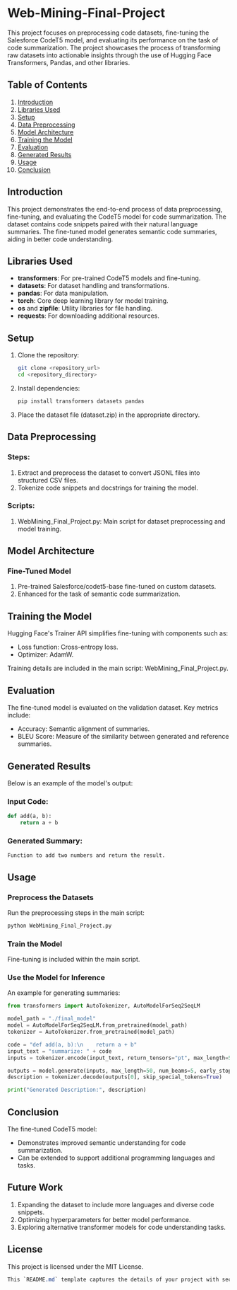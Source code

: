 # Web-Mining-Final-Project

This project focuses on preprocessing code datasets, fine-tuning the Salesforce CodeT5 model, and evaluating its performance on the task of code summarization. The project showcases the process of transforming raw datasets into actionable insights through the use of Hugging Face Transformers, Pandas, and other libraries.

## Table of Contents

1. [Introduction](#introduction)
2. [Libraries Used](#libraries-used)
3. [Setup](#setup)
4. [Data Preprocessing](#data-preprocessing)
5. [Model Architecture](#model-architecture)
6. [Training the Model](#training-the-model)
7. [Evaluation](#evaluation)
8. [Generated Results](#generated-results)
9. [Usage](#usage)
10. [Conclusion](#conclusion)

## Introduction

This project demonstrates the end-to-end process of data preprocessing, fine-tuning, and evaluating the CodeT5 model for code summarization. The dataset contains code snippets paired with their natural language summaries. The fine-tuned model generates semantic code summaries, aiding in better code understanding.

## Libraries Used

- **transformers**: For pre-trained CodeT5 models and fine-tuning.
- **datasets**: For dataset handling and transformations.
- **pandas**: For data manipulation.
- **torch**: Core deep learning library for model training.
- **os** and **zipfile**: Utility libraries for file handling.
- **requests**: For downloading additional resources.

## Setup

1. Clone the repository:
   ```bash
   git clone <repository_url>
   cd <repository_directory>

2. Install dependencies:
   ```bash
   pip install transformers datasets pandas

3. Place the dataset file (dataset.zip) in the appropriate directory.

## Data Preprocessing

### Steps:

1. Extract and preprocess the dataset to convert JSONL files into structured CSV files.
2. Tokenize code snippets and docstrings for training the model.

### Scripts:

1. WebMining_Final_Project.py: Main script for dataset preprocessing and model training.

## Model Architecture

### Fine-Tuned Model

1. Pre-trained Salesforce/codet5-base fine-tuned on custom datasets.
2. Enhanced for the task of semantic code summarization.

## Training the Model

Hugging Face's Trainer API simplifies fine-tuning with components such as:
- Loss function: Cross-entropy loss.
- Optimizer: AdamW.

Training details are included in the main script: WebMining_Final_Project.py.

## Evaluation

The fine-tuned model is evaluated on the validation dataset. Key metrics include:
- Accuracy: Semantic alignment of summaries.
- BLEU Score: Measure of the similarity between generated and reference summaries.

## Generated Results

Below is an example of the model's output:

### Input Code:

```python
def add(a, b):
    return a + b
```
### Generated Summary:

```text
Function to add two numbers and return the result.
```
## Usage

### Preprocess the Datasets

Run the preprocessing steps in the main script:
```bash
python WebMining_Final_Project.py
```
### Train the Model

Fine-tuning is included within the main script.

### Use the Model for Inference

An example for generating summaries:

```python
from transformers import AutoTokenizer, AutoModelForSeq2SeqLM

model_path = "./final_model"
model = AutoModelForSeq2SeqLM.from_pretrained(model_path)
tokenizer = AutoTokenizer.from_pretrained(model_path)

code = "def add(a, b):\n    return a + b"
input_text = "summarize: " + code
inputs = tokenizer.encode(input_text, return_tensors="pt", max_length=512, truncation=True)

outputs = model.generate(inputs, max_length=50, num_beams=5, early_stopping=True)
description = tokenizer.decode(outputs[0], skip_special_tokens=True)

print("Generated Description:", description)
```
## Conclusion

The fine-tuned CodeT5 model:
- Demonstrates improved semantic understanding for code summarization.
- Can be extended to support additional programming languages and tasks.

## Future Work

1. Expanding the dataset to include more languages and diverse code snippets.
2. Optimizing hyperparameters for better model performance.
3. Exploring alternative transformer models for code understanding tasks.

## License

This project is licensed under the MIT License.
```css
This `README.md` template captures the details of your project with sections similar to the example provided. Adjust the content to match your specific project details and workflows.
```
